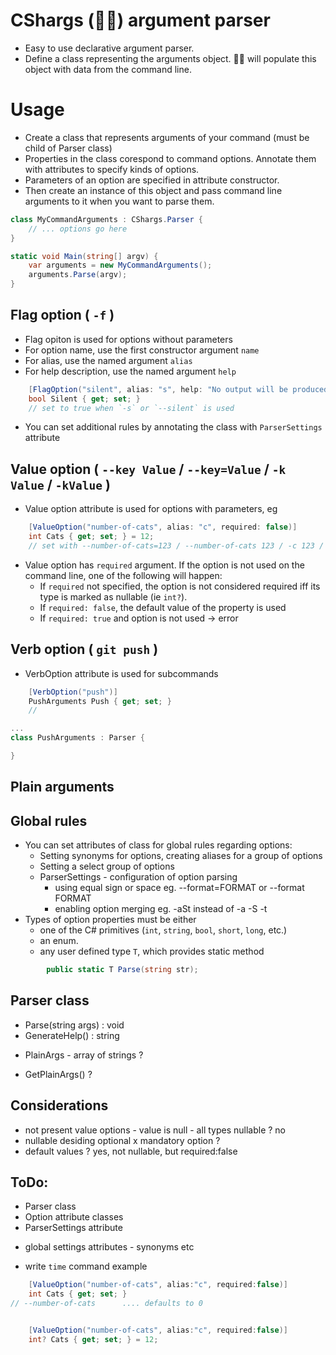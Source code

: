 # CShargs (🌊🦈) argument parser
- Easy to use declarative argument parser.
- Define a class representing the arguments object. 🌊🦈 will populate this object with data from the command line.

# Usage
- Create a class that represents arguments of your command (must be child of Parser class)
- Properties in the class corespond to command options. Annotate them with attributes to specify kinds of options.
- Parameters of an option are specified in attribute constructor.
- Then create an instance of this object and pass command line arguments to it when you want to parse them.

```c#
class MyCommandArguments : CShargs.Parser {
    // ... options go here
}

static void Main(string[] argv) {
    var arguments = new MyCommandArguments();
    arguments.Parse(argv);
}
```

## Flag option ( `-f` )
- Flag opiton is used for options without parameters
- For option name, use the first constructor argument `name`
- For alias, use the named argument `alias`
- For help description, use the named argument `help`
```c#
    [FlagOption("silent", alias: "s", help: "No output will be produced to stdout.")]
    bool Silent { get; set; }
    // set to true when `-s` or `--silent` is used
```
- You can set additional rules by annotating the class with `ParserSettings` attribute


## Value option ( `--key Value` / `--key=Value` / `-k Value` / `-kValue` )
- Value option attribute is used for options with parameters, eg
```c#
    [ValueOption("number-of-cats", alias: "c", required: false)]
    int Cats { get; set; } = 12;
    // set with --number-of-cats=123 / --number-of-cats 123 / -c 123 / -c123
```
- Value option has `required` argument. If the option is not used on the command line, one of the following will happen:
    - If `required` not specified, the option is not considered required iff its type is marked as nullable (ie `int?`).
    - If `required: false`, the default value of the property is used
    - If `required: true` and option is not used -> error

## Verb option ( `git push` )
- VerbOption attribute is used for subcommands
```c#
    [VerbOption("push")]
    PushArguments Push { get; set; }
    //

...
class PushArguments : Parser {

}
```

## Plain arguments


## Global rules
- You can set attributes of class for global rules regarding options:
    - Setting synonyms for options, creating aliases for a group of options
    - Setting a select group of options
    - ParserSettings - configuration of option parsing
        - using equal sign or space eg. --format=FORMAT or --format FORMAT
        - enabling option merging eg. -aSt instead of -a -S -t
- Types of option properties must be either
    - one of the C# primitives (`int`, `string`, `bool`, `short`, `long`, etc.)
    - an enum.
    - any user defined type `T`, which provides static method
```c#
        public static T Parse(string str);
```

## Parser class
+ Parse(string args) : void
+ GenerateHelp() : string
- PlainArgs - array of strings ?
+ GetPlainArgs() ?


## Considerations
- not present value options - value is null - all types nullable ? no
- nullable desiding optional x mandatory option ?
- default values ? yes, not nullable, but required:false

## ToDo:
+ Parser class
+ Option attribute classes
+ ParserSettings attribute
- global settings attributes - synonyms etc
+ write `time` command example


```c#
    [ValueOption("number-of-cats", alias:"c", required:false)]
    int Cats { get; set; }
// --number-of-cats      .... defaults to 0


    [ValueOption("number-of-cats", alias:"c", required:false)]
    int? Cats { get; set; } = 12;


```
